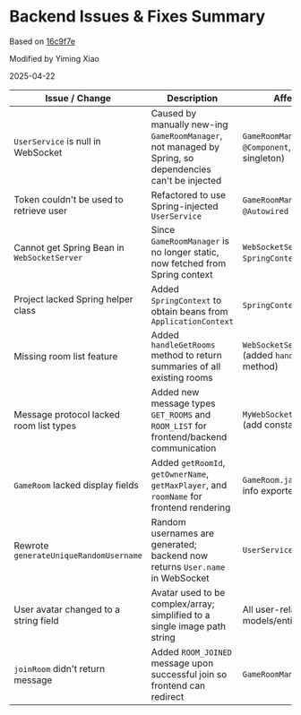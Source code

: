 # Backend Issues & Fixes Summary

Based on [16c9f7e](https://github.com/Haizhouzhou/sopra-fs25-group-28-server/commit/16c9f7e1d623e4666d36bbc35e4f8f73698525c2)

Modified by Yiming Xiao

2025-04-22

| Issue / Change                              | Description                                                  | Affected Files                                               |
| ------------------------------------------- | ------------------------------------------------------------ | ------------------------------------------------------------ |
| `UserService` is null in WebSocket          | Caused by manually new-ing `GameRoomManager`, not managed by Spring, so dependencies can't be injected | `GameRoomManager.java` (add `@Component`, remove `static` singleton) |
| Token couldn't be used to retrieve user     | Refactored to use Spring-injected `UserService`              | `GameRoomManager.java` (add `@Autowired UserService`)        |
| Cannot get Spring Bean in `WebSocketServer` | Since `GameRoomManager` is no longer static, now fetched from Spring context | `WebSocketServer.java` (use `SpringContext.getBean(...)`)    |
| Project lacked Spring helper class          | Added `SpringContext` to obtain beans from `ApplicationContext` | `SpringContext.java` (new)                                   |
| Missing room list feature                   | Added `handleGetRooms` method to return summaries of all existing rooms | `WebSocketServer.java` (added `handleGetRooms` method)       |
| Message protocol lacked room list types     | Added new message types `GET_ROOMS` and `ROOM_LIST` for frontend/backend communication | `MyWebSocketMessage.java` (add constants)                    |
| `GameRoom` lacked display fields            | Added `getRoomId`, `getOwnerName`, `getMaxPlayer`, and `roomName` for frontend rendering | `GameRoom.java` (ensure all info exported)                   |
| Rewrote `generateUniqueRandomUsername`      | Random usernames are generated; backend now returns `User.name` in WebSocket | `UserService.java`                                           |
| User avatar changed to a string field       | Avatar used to be complex/array; simplified to a single image path string | All user-related models/entities                             |
| `joinRoom` didn't return message            | Added `ROOM_JOINED` message upon successful join so frontend can redirect | `GameRoomManager.java`                                       |

